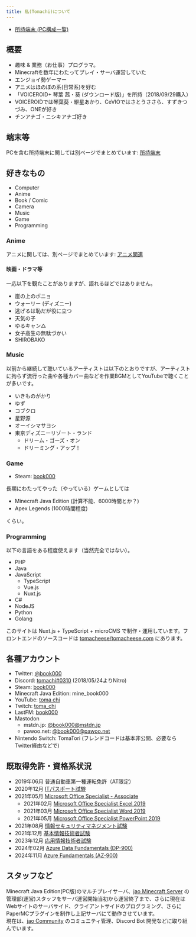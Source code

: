 ```yaml
---
title: 私(Tomachi)について
---
```


- [所持端末 (PC構成一覧)](/devices)

## 概要

- 趣味 & 業務（お仕事）プログラマ。
- Minecraftを数年にわたってプレイ・サーバ運営していた
- エンジョイ勢ゲーマー
- アニメはほのぼの系(日常系)を好む
- 「VOICEROID+ 琴葉 茜・葵 (ダウンロード版)」を所持（2018/09/29購入）
- VOICEROIDでは琴葉葵・紲星あかり、CeVIOではさとうささら、すずきつづみ、ONEが好き
- チンアナゴ・ニシキアナゴ好き

## 端末等

PCを含む所持端末に関しては別ページでまとめています: [所持端末](/devices)

## 好きなもの

- Computer
- Anime
- Book / Comic
- Camera
- Music
- Game
- Programming

### Anime

アニメに関しては、別ページでまとめています: [アニメ関連](/anime)

#### 映画・ドラマ等

一応以下を観たことがありますが、語れるほどではありません。

- 崖の上のポニョ
- ウォーリー (ディズニー)
- 逃げるは恥だが役に立つ
- 天気の子
- ゆるキャン△
- 女子高生の無駄づかい
- SHIROBAKO

### Music

以前から継続して聴いているアーティストは以下のとおりですが、アーティストに拘らず流行った曲や各種カバー曲などを作業BGMとしてYouTubeで聴くことが多いです。

- いきものがかり
- ゆず
- コブクロ
- 星野源
- オーイシマサヨシ
- 東京ディズニーリゾート・ランド
  - ドリーム・ゴーズ・オン
  - ドリーミング・アップ！

### Game

- Steam: [book000](https://steamcommunity.com/id/book000)

長期にわたってやった（やっている）ゲームとしては

- Minecraft Java Edition (計算不能、6000時間とか？)
- Apex Legends (1000時間程度)

くらい。

### Programming

以下の言語をある程度使えます（当然完全ではない）。

- PHP
- Java
- JavaScript
  - TypeScript
  - Vue.js
  - Nuxt.js
- C#
- NodeJS
- Python
- Golang

このサイトは Nuxt.js + TypeScript + microCMS で制作・運用しています。フロントエンドのソースコードは [tomacheese/tomacheese.com](https://github.com/tomacheese/tomacheese.com) にあります。

## 各種アカウント

- Twitter: [@book000](https://twitter.com/book000)
- Discord: [tomachi#0310](https://discordapp.com/users/221991565567066112) (2018/05/24よりNitro)
- Steam: [book000](https://steamcommunity.com/id/book000)
- Minecraft Java Edition: mine\_book000
- YouTube: [toma chi](https://www.youtube.com/channel/UCdqXRBLM7MWgnZUzKflBWxQ)
- Twitch: [toma\_chi](https://twitch.tv/toma_chi)
- LastFM: [book000](https://www.last.fm/user/book000)
- Mastodon
  - mstdn.jp: [@book000@mstdn.jp](https://mstdn.jp/@book000)
  - pawoo.net: [@book000@pawoo.net](https://pawoo.net/@book000)
- Nintendo Switch: TomaTori (フレンドコードは基本非公開、必要ならTwitter経由などで)

## 既取得免許・資格系状況

- 2019年06月 普通自動車第一種運転免許（AT限定）
- 2020年12月 [ITパスポート試験](https://www3.jitec.ipa.go.jp/JitesCbt/index.html)
- 2021年05月 [Microsoft Office Specialist - Associate](https://mos.odyssey-com.co.jp/about/master.html#associate)
  - 2021年02月 [Microsoft Office Specialist Excel 2019](https://mos.odyssey-com.co.jp/outline/excel365and2019.html)
  - 2021年03月 [Microsoft Office Specialist Word 2019](https://mos.odyssey-com.co.jp/outline/word365and2019.html)
  - 2021年05月 [Microsoft Office Specialist PowerPoint 2019](https://mos.odyssey-com.co.jp/outline/powerpoint365and2019.html)
- 2021年08月 [情報セキュリティマネジメント試験](https://www.jitec.ipa.go.jp/1_11seido/sg.html)
- 2021年12月 [基本情報技術者試験](https://www.jitec.ipa.go.jp/1_11seido/fe.html)
- 2023年12月 [応用情報技術者試験](https://www.ipa.go.jp/shiken/kubun/list.html)
- 2024年02月 [Azure Data Fundamentals (DP-900)](https://learn.microsoft.com/ja-jp/credentials/certifications/exams/dp-900/)
- 2024年11月 [Azure Fundamentals (AZ-900)](https://learn.microsoft.com/ja-jp/credentials/certifications/azure-fundamentals/)

## スタッフなど

Minecraft Java Edition(PC版)のマルチプレイサーバ、[jao Minecraft Server](https://jaoafa.com) の管理部(運営)スタッフをサーバ運営開始当初から運営終了まで、さらに現在はWebサイトのサーバサイド、クライアントサイドのプログラミング、さらにPaperMCプラグインを制作し上記サーバにて動作させています。  
現在は、[jao Community](https://jaoafa.com) のコミュニティ管理、Discord Bot 開発などに取り組んでいます。
